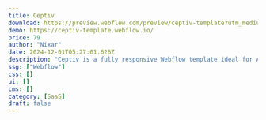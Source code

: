 ```yaml
---
title: Ceptiv
download: https://preview.webflow.com/preview/ceptiv-template?utm_medium=preview_link&utm_source=dashboard&utm_content=ceptiv-template&preview=71fe55c3134730d522dab3a1c734f9cd&workflow=preview
demo: https://ceptiv-template.webflow.io/
price: 79
author: "Nixar"
date: 2024-12-01T05:27:01.626Z
description: "Ceptiv is a fully responsive Webflow template ideal for AI startups and SaaS companies. It features a variety of unique home and inner pages, ensuring top performance, pixel-perfect design, and award-winning designs."
ssg: ["Webflow"]
css: []
ui: []
cms: []
category: [SaaS]
draft: false
---
```

